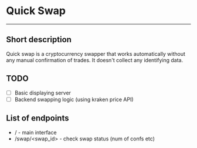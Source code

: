 # Quick Swap

---

## Short description

Quick swap is a cryptocurrency swapper that works automatically without any manual confirmation of trades. It doesn't collect any identifying data.

## TODO

- [ ] Basic displaying server
- [ ] Backend swapping logic (using kraken price API)

## List of endpoints

* / - main interface
* /swap/<swap_id> - check swap status (num of confs etc)
